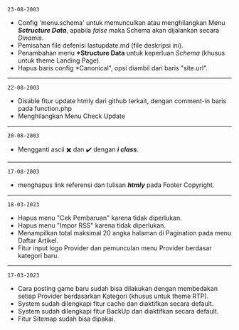 <code>23-08-2003</code><br>
- Config 'menu.schema' untuk memunculkan atau menghilangkan Menu <b>*Sctructure Data*</b>, apabila <i>false</i> maka Schema akan dijalankan secara <em>Dinamis</em>.<br>
- Pemisahan file defenisi lastupdate.md (file deskripsi ini).<br>
- Penambahan menu <b>*Structure Data</b> untuk keperluan *Schema* (khusus untuk theme Landing Page).<br>
- Hapus baris config *Canonical", opsi diambil dari baris "site.url".
<hr>

<code>22-08-2003</code><br>
- Disable fitur update htmly dari github terkait, dengan comment-in baris pada function.php<br>
- Menghilangkan Menu Check Update
<hr>

<code>20-08-2003</code><br>
- Mengganti ascii ✖️ dan ✔️ dengan <b>*i class*</b>.
<hr>

<code>17-08-2003</code><br>
- menghapus link referensi dan tulisan <b>*htmly*</b> pada Footer Copyright.
<hr>

<code>18-03-2023</code><br>
- Hapus menu "Cek Pembaruan" karena tidak diperlukan.<br>
- Hapus menu "Impor RSS" karena tidak diperlukan.<br>
- Menampilkan total maksimal 20 angka halaman di Pagination pada menu Daftar Artikel.<br>
- Fitur input logo Provider dan pemunculan menu Provider berdasar kategori baru.
<hr>

<code>17-03-2023</code><br>
- Cara posting game baru sudah bisa dilakukan dengan membedakan setiap Provider berdasarkan Kategori (khusus untuk theme RTP).<br>
- System sudah dilengkapi fitur cache dan diaktifkan secara default.<br>
- System sudah dilengkapi fitur BackUp dan diaktifkan secara default.<br>
- Fitur Sitemap sudah bisa dipakai.
